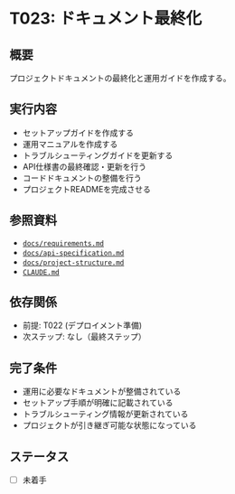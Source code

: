 # T023: ドキュメント最終化

## 概要
プロジェクトドキュメントの最終化と運用ガイドを作成する。

## 実行内容
- セットアップガイドを作成する
- 運用マニュアルを作成する
- トラブルシューティングガイドを更新する
- API仕様書の最終確認・更新を行う
- コードドキュメントの整備を行う
- プロジェクトREADMEを完成させる

## 参照資料
- [`docs/requirements.md`](../requirements.md)
- [`docs/api-specification.md`](../api-specification.md)
- [`docs/project-structure.md`](../project-structure.md)
- [`CLAUDE.md`](../../CLAUDE.md)

## 依存関係
- 前提: T022 (デプロイメント準備)
- 次ステップ: なし（最終ステップ）

## 完了条件
- 運用に必要なドキュメントが整備されている
- セットアップ手順が明確に記載されている
- トラブルシューティング情報が更新されている
- プロジェクトが引き継ぎ可能な状態になっている

## ステータス
- [ ] 未着手